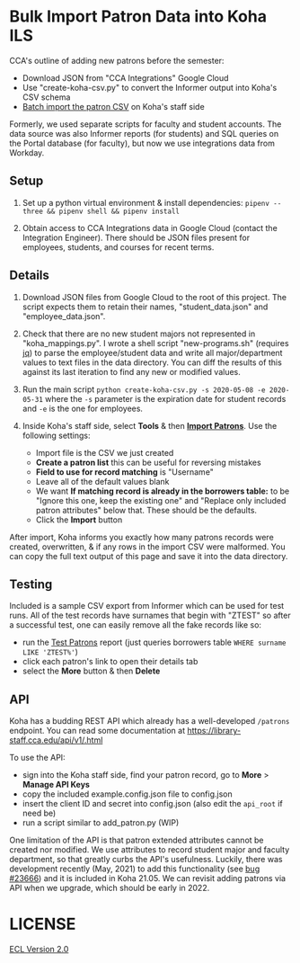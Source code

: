 # Bulk Import Patron Data into Koha ILS

CCA's outline of adding new patrons before the semester:

- Download JSON from "CCA Integrations" Google Cloud
- Use "create-koha-csv.py" to convert the Informer output into Koha's CSV schema
- [Batch import the patron CSV](https://library-staff.cca.edu/cgi-bin/koha/tools/import_borrowers.pl) on Koha's staff side

Formerly, we used separate scripts for faculty and student accounts. The data source was also Informer reports (for students) and SQL queries on the Portal database (for faculty), but now we use integrations data from Workday.

## Setup

1. Set up a python virtual environment & install dependencies: `pipenv --three && pipenv shell
&& pipenv install`

1. Obtain access to CCA Integrations data in Google Cloud (contact the Integration Engineer). There should be JSON files present for employees, students, and courses for recent terms.

## Details

1. Download JSON files from Google Cloud to the root of this project. The script expects them to retain their names, "student_data.json" and "employee_data.json".

1. Check that there are no new student majors not represented in "koha_mappings.py". I wrote a shell script "new-programs.sh" (requires [jq](https://stedolan.github.io/jq/)) to parse the employee/student data and write all major/department values to text files in the data directory. You can diff the results of this against its last iteration to find any new or modified values.

1. Run the main script `python create-koha-csv.py -s 2020-05-08 -e 2020-05-31` where the `-s` parameter is the expiration date for student records and `-e` is the one for employees.

1. Inside Koha's staff side, select **Tools** & then **[Import Patrons](https://library-staff.cca.edu/cgi-bin/koha/tools/import_borrowers.pl)**. Use the following settings:

    - Import file is the CSV we just created
    - **Create a patron list** this can be useful for reversing mistakes
    - **Field to use for record matching** is "Username"
    - Leave all of the default values blank
    - We want **If matching record is already in the borrowers table:** to be "Ignore this one, keep the existing one" and "Replace only included patron attributes" below that. These should be the defaults.
    - Click the **Import** button

After import, Koha informs you exactly how many patrons records were created, overwritten, & if any rows in the import CSV were malformed. You can copy the full text output of this page and save it into the data directory.

## Testing

Included is a sample CSV export from Informer which can be used for test runs. All of the test records have surnames that begin with "ZTEST" so after a successful test, one can easily remove all the fake records like so:

- run the [Test Patrons](https://library-staff.cca.edu/cgi-bin/koha/reports/guided_reports.pl?reports=62&phase=Run%20this%20report) report (just queries borrowers table `WHERE surname LIKE 'ZTEST%'`)
- click each patron's link to open their details tab
- select the **More** button & then **Delete**

## API

Koha has a budding REST API which already has a well-developed `/patrons` endpoint. You can read some documentation at https://library-staff.cca.edu/api/v1/.html

To use the API:

- sign into the Koha staff side, find your patron record, go to **More** > **Manage API Keys**
- copy the included example.config.json file to config.json
- insert the client ID and secret into config.json (also edit the `api_root` if need be)
- run a script similar to add_patron.py (WIP)

One limitation of the API is that patron extended attributes cannot be created nor modified. We use attributes to record student major and faculty department, so that greatly curbs the API's usefulness. Luckily, there was development recently (May, 2021) to add this functionality (see [bug #23666](https://bugs.koha-community.org/bugzilla3/show_bug.cgi?id=23666)) and it is included in Koha 21.05. We can revisit adding patrons via API when we upgrade, which should be early in 2022.

# LICENSE

[ECL Version 2.0](https://opensource.org/licenses/ECL-2.0)
